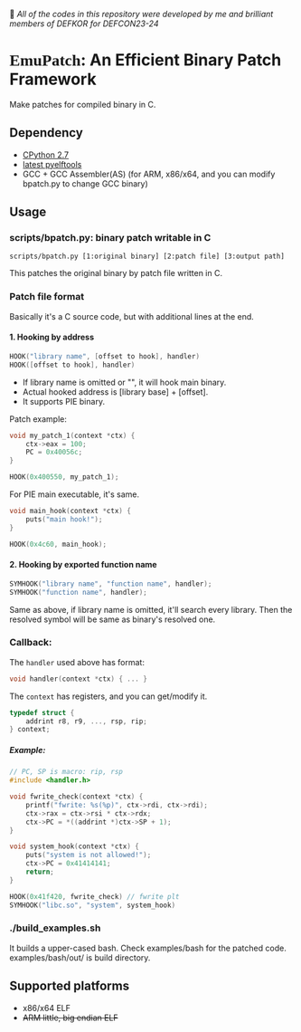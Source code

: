 :loudspeaker: *All of the codes in this repository were developed by me and brilliant members of DEFKOR for DEFCON23-24*

# <span style="font-family: 'Georgia';">EmuPatch</span>: An Efficient Binary Patch Framework
Make patches for compiled binary in C.

## Dependency 

* [CPython 2.7](http://www.python.org)
* [latest pyelftools](https://github.com/eliben/pyelftools)
* GCC + GCC Assembler(AS) (for ARM, x86/x64, and you can modify bpatch.py to change GCC binary)

## Usage 

### scripts/bpatch.py: binary patch writable in C

```
scripts/bpatch.py [1:original binary] [2:patch file] [3:output path]
```

This patches the original binary by patch file written in C.

### Patch file format

Basically it's a C source code, but with additional lines at the end.

#### 1. Hooking by address

```c
HOOK("library name", [offset to hook], handler)
HOOK([offset to hook], handler)
```

- If library name is omitted or "", it will hook main binary.
- Actual hooked address is [library base] + [offset].
- It supports PIE binary.

Patch example:

```c
void my_patch_1(context *ctx) {
	ctx->eax = 100;
	PC = 0x40056c;
}

HOOK(0x400550, my_patch_1);
```

For PIE main executable, it's same.

```c
void main_hook(context *ctx) {
	puts("main hook!");
}

HOOK(0x4c60, main_hook);
```

#### 2. Hooking by exported function name

```c
SYMHOOK("library name", "function name", handler);
SYMHOOK("function name", handler);
```

Same as above, if library name is omitted, it'll search every library.
Then the resolved symbol will be same as binary's resolved one.

### Callback:

The `handler` used above has format:

```c
void handler(context *ctx) { ... }
```

The `context` has registers, and you can get/modify it.

```c
typedef struct {
    addrint r8, r9, ..., rsp, rip;
} context;

```

##### Example:

```c
// PC, SP is macro: rip, rsp
#include <handler.h>

void fwrite_check(context *ctx) {
    printf("fwrite: %s(%p)", ctx->rdi, ctx->rdi);
    ctx->rax = ctx->rsi * ctx->rdx;
    ctx->PC = *((addrint *)ctx->SP + 1);
}

void system_hook(context *ctx) {
    puts("system is not allowed!");
    ctx->PC = 0x41414141;
    return;
}

HOOK(0x41f420, fwrite_check) // fwrite plt
SYMHOOK("libc.so", "system", system_hook)
```

### ./build_examples.sh

It builds a upper-cased bash. Check examples/bash for the patched code. examples/bash/out/ is build directory.

## Supported platforms ##

* x86/x64 ELF
* ~~ARM little, big endian ELF~~
